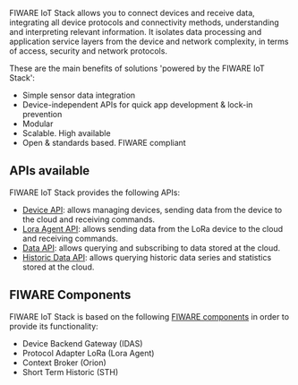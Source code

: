 FIWARE IoT Stack allows you to connect devices and receive data, integrating all 
device protocols and connectivity methods, understanding and interpreting relevant information. 
It isolates data processing and application service layers from the device and network complexity, 
in terms of access, security and network protocols.

These are the main benefits of solutions 'powered by the FIWARE IoT Stack':

- Simple sensor data integration 
- Device-independent APIs for quick app development & lock-in prevention
- Modular
- Scalable. High available
- Open & standards based. FIWARE compliant

## APIs available 

FIWARE IoT Stack provides the following APIs:

- [Device API](device_api.md): allows managing devices, sending data from the device to the cloud and receiving commands.
- [Lora Agent API](loraagent_api.md): allows sending data from the LoRa device to the cloud and receiving commands.
- [Data API](data_api.md): allows querying and subscribing to data stored at the cloud.
- [Historic Data API](historicdata_api.md): allows querying historic data series and statistics stored at the cloud.

## FIWARE Components

FIWARE IoT Stack is based on the following [FIWARE components](walkthrough.md) in order to provide its functionality:

- Device Backend Gateway (IDAS)
- Protocol Adapter LoRa (Lora Agent)
- Context Broker (Orion)
- Short Term Historic (STH)

